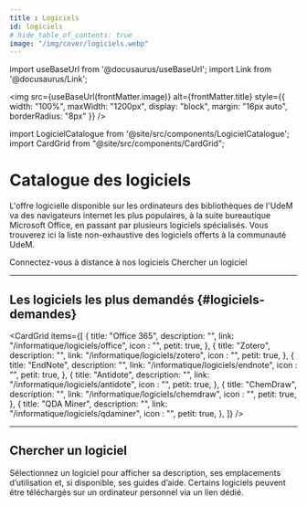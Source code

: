 ```yaml
---
title : Logiciels
id: logiciels
# hide_table_of_contents: true
image: "/img/cover/logiciels.webp"
---
```


import useBaseUrl from '@docusaurus/useBaseUrl';
import Link from '@docusaurus/Link';

<img 
  src={useBaseUrl(frontMatter.image)} 
  alt={frontMatter.title} 
  style={{
    width: "100%",
    maxWidth: "1200px",
    display: "block",
    margin: "16px auto",
    borderRadius: "8px"
  }} 
/>

import LogicielCatalogue from '@site/src/components/LogicielCatalogue';
import CardGrid from "@site/src/components/CardGrid";

# Catalogue des logiciels
L'offre logicielle disponible sur les ordinateurs des bibliothèques de l'UdeM va des navigateurs internet les plus populaires, à la suite bureautique Microsoft Office, en passant par plusieurs logiciels spécialisés. Vous trouverez ici la liste non-exhaustive des logiciels offerts à la communauté UdeM.

<Link to="connexion-distance" className="button button--primary">
  Connectez-vous à distance à nos logiciels
</Link>

<Link to="#chercher-un-logiciel" className="button button--secondary">
  Chercher un logiciel
</Link>

---

## Les logiciels les plus demandés {#logiciels-demandes}

<CardGrid
  items={[
    {
      title: "Office 365",
      description: "",
      link: "/informatique/logiciels/office",
      icon : "",
      petit: true,
    },
    {
      title: "Zotero",
      description: "",
      link: "/informatique/logiciels/zotero",
      icon : "",
      petit: true,
    },
    {
      title: "EndNote",
      description: "",
      link: "/informatique/logiciels/endnote",
      icon : "",
      petit: true,
    },
    {
      title: "Antidote",
      description: "",
      link: "/informatique/logiciels/antidote",
      icon : "",
      petit: true,
    },
    {
      title: "ChemDraw",
      description: "",
      link: "/informatique/logiciels/chemdraw",
      icon : "",
      petit: true,
    },
    {
      title: "QDA Miner",
      description: "",
      link: "/informatique/logiciels/qdaminer",
      icon : "",
      petit: true,
    },
  ]}
/>


---

## Chercher un logiciel

Sélectionnez un logiciel pour afficher sa description, ses emplacements d’utilisation et, si disponible, ses guides d’aide. Certains logiciels peuvent être téléchargés sur un ordinateur personnel via un lien dédié.

<LogicielCatalogue />
